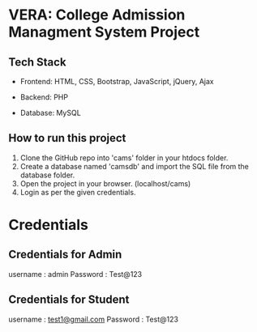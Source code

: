 # VERA: College Admission Managment System Project

## Tech Stack

* Frontend: HTML, CSS, Bootstrap, JavaScript, jQuery, Ajax

* Backend: PHP

* Database: MySQL

## How to run this project

1. Clone the GitHub repo into 'cams' folder in your htdocs folder.
2. Create a database named 'camsdb' and import the SQL file from the database folder.
3. Open the project in your browser. (localhost/cams)
4. Login as per the given credentials.


# Credentials 

## Credentials for Admin
username : admin
Password : Test@123

## Credentials for Student

username : test1@gmail.com
Password : Test@123




